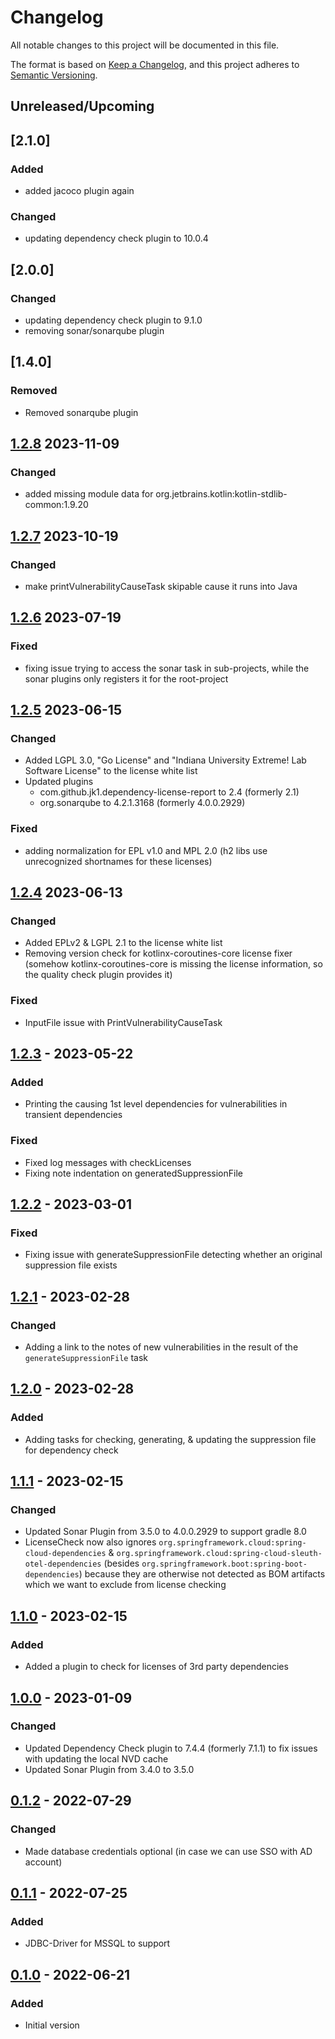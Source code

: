 # Changelog

All notable changes to this project will be documented in this file.

The format is based on [Keep a Changelog](https://keepachangelog.com/en/1.0.0/),
and this project adheres to [Semantic Versioning](https://semver.org/spec/v2.0.0.html).

## Unreleased/Upcoming

## [2.1.0]
### Added
- added jacoco plugin again

### Changed
- updating dependency check plugin to 10.0.4

## [2.0.0]
### Changed
- updating dependency check plugin to 9.1.0
- removing sonar/sonarqube plugin

## [1.4.0]
### Removed
- Removed sonarqube plugin

## [1.2.8]() 2023-11-09
### Changed
- added missing module data for org.jetbrains.kotlin:kotlin-stdlib-common:1.9.20

## [1.2.7]() 2023-10-19
### Changed
- make printVulnerabilityCauseTask skipable cause it runs into Java 

## [1.2.6]() 2023-07-19
### Fixed
- fixing issue trying to access the sonar task in sub-projects, while the sonar plugins only registers it
for the root-project

## [1.2.5]() 2023-06-15
### Changed
- Added LGPL 3.0, "Go License" and "Indiana University Extreme! Lab Software License" to the license white list
- Updated plugins
  - com.github.jk1.dependency-license-report to 2.4 (formerly 2.1)
  - org.sonarqube to 4.2.1.3168 (formerly 4.0.0.2929)
### Fixed
- adding normalization for EPL v1.0 and MPL 2.0 (h2 libs use unrecognized shortnames for these licenses)

## [1.2.4]() 2023-06-13
### Changed
- Added EPLv2 & LGPL 2.1 to the license white list 
- Removing version check for kotlinx-coroutines-core license fixer (somehow kotlinx-coroutines-core is missing the
license information, so the quality check plugin provides it) 

### Fixed
- InputFile issue with PrintVulnerabilityCauseTask

## [1.2.3]() - 2023-05-22
### Added
- Printing the causing 1st level dependencies for vulnerabilities in transient dependencies

### Fixed
- Fixed log messages with checkLicenses
- Fixing note indentation on generatedSuppressionFile

## [1.2.2]() - 2023-03-01
### Fixed
- Fixing issue with generateSuppressionFile detecting whether an original suppression file exists

## [1.2.1]() - 2023-02-28
### Changed
- Adding a link to the notes of new vulnerabilities in the result of the `generateSuppressionFile` task

## [1.2.0]() - 2023-02-28
### Added
- Adding tasks for checking, generating, & updating the suppression file for dependency check

## [1.1.1]() - 2023-02-15
### Changed
- Updated Sonar Plugin from 3.5.0 to 4.0.0.2929 to support gradle 8.0
- LicenseCheck now also ignores `org.springframework.cloud:spring-cloud-dependencies` & 
`org.springframework.cloud:spring-cloud-sleuth-otel-dependencies` (besides 
`org.springframework.boot:spring-boot-dependencies`) because they are otherwise not detected as BOM artifacts which we
want to exclude from license checking

## [1.1.0]() - 2023-02-15
### Added
- Added a plugin to check for licenses of 3rd party dependencies

## [1.0.0]() - 2023-01-09
### Changed
- Updated Dependency Check plugin to 7.4.4 (formerly 7.1.1) to fix issues with updating the local NVD cache
- Updated Sonar Plugin from 3.4.0 to 3.5.0

## [0.1.2]() - 2022-07-29
### Changed
- Made database credentials optional (in case we can use SSO with AD account)

## [0.1.1]() - 2022-07-25
### Added
- JDBC-Driver for MSSQL to support 

## [0.1.0]() - 2022-06-21
### Added
- Initial version
